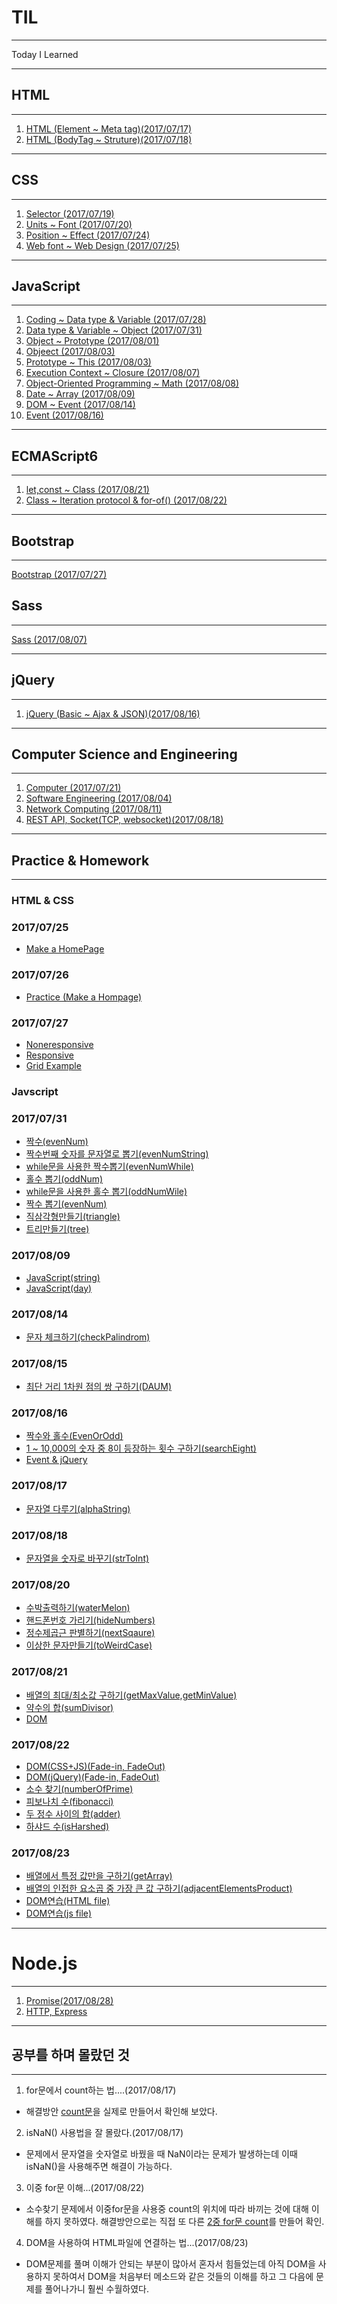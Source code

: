 # TIL
---
Today I Learned

---
## HTML
---
1. [HTML (Element ~ Meta tag)(2017/07/17)](./README/0717.md)  
2. [HTML (BodyTag ~ Struture)(2017/07/18)](./README/0718.md)

---
## CSS
--- 
1. [Selector (2017/07/19)](./README/0719.md)
2. [Units ~ Font (2017/07/20)](./README/0720.md)
3. [Position ~ Effect (2017/07/24)](./README/0724.md)
4. [Web font ~ Web Design (2017/07/25)](./README/0725.md)

---
## JavaScript
---
1. [Coding ~ Data type & Variable (2017/07/28)](./README/0728.md)
2. [Data type & Variable ~ Object (2017/07/31)](./README/0731.md)
3. [Object ~ Prototype (2017/08/01)](./README/0801.md)
4. [Objeect (2017/08/03)](./README/JSobject.md)
5. [Prototype ~ This (2017/08/03)](./README/0803.md)
6. [Execution Context ~ Closure (2017/08/07)](./README/0807JS.md)
7. [Object-Oriented Programming ~ Math (2017/08/08)](./README/0808.md)
8. [Date ~ Array (2017/08/09)](./README/0809.md)
9. [DOM ~ Event (2017/08/14)](./README/0814.md)
10. [Event (2017/08/16)](./README/0816JS.md)

---
## ECMAScript6
---
1. [let,const ~ Class (2017/08/21)](./README/0821.md)
2. [Class ~ Iteration protocol & for-of() (2017/08/22)](./README/0822.md)

---
## Bootstrap
---
[Bootstrap (2017/07/27)](./README/0727.md)

## Sass
---
[Sass (2017/08/07)](./README/0807sass.md)

---
## jQuery
---
1. [jQuery (Basic ~ Ajax & JSON)(2017/08/16)](./README/0816jQuery.md)

---
## Computer Science and Engineering
---
1. [Computer (2017/07/21)](./README/0721.md)
2. [Software Engineering (2017/08/04)](./README/0804.md)
3. [Network Computing (2017/08/11)](./README/0811.md)
4. [REST API, Socket(TCP, websocket)(2017/08/18)](./README/0818.md)

---
## Practice & Homework
---
### HTML & CSS
### 2017/07/25
- [Make a HomePage](./README/HomeWork/0725.html)
### 2017/07/26
- [Practice (Make a Hompage)](./README/First/0726.html)
### 2017/07/27
- [Noneresponsive](./README/HomeWork/Noneresposive.html)
- [Responsive](./README/HomeWork/Responsive.html)
- [Grid Example](./README/HomeWork/0727.html)
### Javscript
### 2017/07/31
- [짝수(evenNum)](./README/JavaScript/0731/evenNum.js)
- [짝수번째 숫자를 문자열로 뽑기(evenNumString)](./README/JavaScript/evenNumString.js)
- [while문을 사용한 짝수뽑기(evenNumWhile)](./README/JavaScript/0731/evenNumWhile.js)
- [홀수 뽑기(oddNum)](./README/JavaScript/0731/oddNum.js)
- [while문을 사용한 홀수 뽑기(oddNumWile)](./README/JavaScript/0731/oddNumWhile.js)
- [짝수 뽑기(evenNum)](./README/JavaScript/0731/evenNum.js)
- [직삼각형만들기(triangle)](./README/JavaScript/0731/triangle.js)
- [트리만들기(tree)](./README/JavaScript/0731/tree.js)
### 2017/08/09
- [JavaScript(string)](./README/JavaScript/0809/string.js)
- [JavaScript(day)](./README/JavaScript/0809/day.js)
### 2017/08/14
- [문자 체크하기(checkPalindrom)](./README/JavaScript/0814/checkPalindrom.js)
### 2017/08/15
- [최단 거리 1차원 점의 쌍 구하기(DAUM)](./README/JavaScript/0815/daum.js)
### 2017/08/16
- [짝수와 홀수(EvenOrOdd)](./README/JavaScript/0816/EvenOrOdd.js)
- [1 ~ 10,000의 숫자 중 8이 등장하는 횟수 구하기(searchEight)](./README/JavaScript/0816/searchEight.js)
- [Event & jQuery](./README/html/eventMouse.html)
### 2017/08/17
- [문자열 다루기(alphaString)](./README/JavaScript/0817/alphaString.js)
### 2017/08/18
- [문자열을 숫자로 바꾸기(strToInt)](./README/JavaScript/0818/strToInt.js)
### 2017/08/20
- [수박출력하기(waterMelon)](./README/JavaScript/0820/waterMelon.js)
- [핸드폰번호 가리기(hideNumbers)](./README/JavaScript/0820/hideNumbers.js)
- [정수제곱근 판별하기(nextSqaure)](./README/JavaScript/0820/nextSqaure.js)
- [이상한 문자만들기(toWeirdCase)](./README/JavaScript/0820/toWeirdCase.js)
### 2017/08/21
- [배열의 최대/최소값 구하기(getMaxValue,getMinValue)](./README/JavaScript/0821/getMaxValue.js)
- [약수의 합(sumDivisor)](./README/JavaScript/0821/sumDivisor.js)
- [DOM](./README/html/DOMHtml.html)
### 2017/08/22
- [DOM(CSS+JS)(Fade-in, FadeOut)](./README/html/fadeinCss.html)
- [DOM(jQuery)(Fade-in, FadeOut)](./README/html/fadeinjQuery.html)
- [소수 찾기(numberOfPrime)](./README/JavaScript/0822/numberOfPrime.js)
- [피보나치 수(fibonacci)](./README/JavaScript/0822/fibonacci.js)
- [두 정수 사이의 합(adder)](./README/JavaScript/0822/adder.js)
- [하샤드 수(isHarshed)](./README/JavaScript/0822/isHarshed.js)
### 2017/08/23
- [배열에서 특정 값만을 구하기(getArray)](./README/JavaScript/0823/getArray.js)
- [배열의 인접한 요소곱 중 가장 큰 값 구하기(adjacentElementsProduct)](./README/JavaScript/0823/adjacentElements.js)
- [DOM연습(HTML file)](./README/html/bookList.html)
- [DOM연습(js file)](./README/JavaScript/0823/adjacentElements.js)

- - -

# Node.js
---
1. [Promise(2017/08/28)](./README/0828.md)
2. [HTTP, Express](./README/0829.md)

---
## 공부를 하며 몰랐던 것
---
1. for문에서 count하는 법....(2017/08/17)
- 해결방안 [count문](./README/JavaScript/count.js)을 실제로 만들어서 확인해 보았다.

2. isNaN() 사용법을 잘 몰랐다.(2017/08/17)
- 문제에서 문자열을 숫자열로 바꿨을 때 NaN이라는 문제가 발생하는데 이때 isNaN()을 사용해주면 해결이 가능하다.

3. 이중 for문 이해...(2017/08/22)
- 소수찾기 문제에서 이중for문을 사용중 count의 위치에 따라 바끼는 것에 대해 이해를 하지 못하였다. 해결방안으로는 직접 또 다른 [2중 for문 count](./README/JavaScript/countFor.js)를 만들어 확인.

4. DOM을 사용하여 HTML파일에 연결하는 법...(2017/08/23)
- DOM문제를 풀며 이해가 안되는 부분이 많아서 혼자서 힘들었는데 아직 DOM을 사용하지 못하여서 DOM을 처음부터 메소드와 같은 것들의 이해를 하고 그 다음에 문제를 풀어나가니 훨씬 수월하였다.